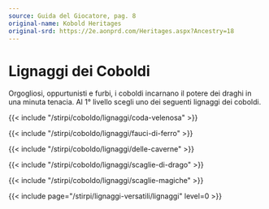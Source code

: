 ```yaml
---
source: Guida del Giocatore, pag. 8
original-name: Kobold Heritages
original-srd: https://2e.aonprd.com/Heritages.aspx?Ancestry=18
---
```


# Lignaggi dei Coboldi

Orgogliosi, oppurtunisti e furbi, i coboldi incarnano il potere dei draghi in
una minuta tenacia. Al 1° livello scegli uno dei seguenti lignaggi dei coboldi.

{{< include "/stirpi/coboldo/lignaggi/coda-velenosa" >}}

{{< include "/stirpi/coboldo/lignaggi/fauci-di-ferro" >}}

{{< include "/stirpi/coboldo/lignaggi/delle-caverne" >}}

{{< include "/stirpi/coboldo/lignaggi/scaglie-di-drago" >}}

{{< include "/stirpi/coboldo/lignaggi/scaglie-magiche" >}}

{{< include page="/stirpi/lignaggi-versatili/lignaggi" level=0 >}}
